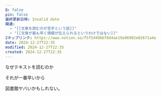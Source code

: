 ```yaml
---
Q: false
pin: false
最終更新日時: Invalid date
関連:
  - "[[文章を読むのが苦手という話]]"
  - "[[文章が最も早く情報が伝えられるというわけではない]]"
2ホップリンク: https://www.notion.so/f5f5d49bbf8d4ae19a96902e02671a4e
date: 2024-12-27T22:35
modified: 2024-12-27T22:35
created: 2024-12-27T22:35
---
```

なぜテキストを読むのか

それが一番早いから

図書館ヤバいかもしれない。